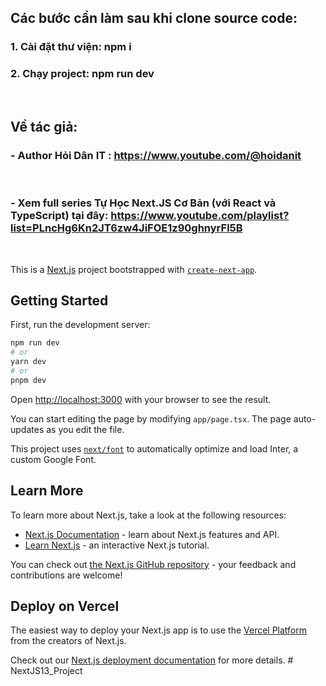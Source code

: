## Các bước cần làm sau khi clone source code:
### 1. Cài đặt thư viện: npm i
### 2. Chạy project: npm run dev   


&nbsp;
## Về tác giả: 
### - Author Hỏi Dân IT :  https://www.youtube.com/@hoidanit
&nbsp;
### - Xem full series  Tự Học Next.JS Cơ Bản (với React và TypeScript) tại đây: https://www.youtube.com/playlist?list=PLncHg6Kn2JT6zw4JiFOE1z90ghnyrFl5B
&nbsp;
&nbsp;
&nbsp;

This is a [Next.js](https://nextjs.org/) project bootstrapped with [`create-next-app`](https://github.com/vercel/next.js/tree/canary/packages/create-next-app).

## Getting Started

First, run the development server:

```bash
npm run dev
# or
yarn dev
# or
pnpm dev
```

Open [http://localhost:3000](http://localhost:3000) with your browser to see the result.

You can start editing the page by modifying `app/page.tsx`. The page auto-updates as you edit the file.

This project uses [`next/font`](https://nextjs.org/docs/basic-features/font-optimization) to automatically optimize and load Inter, a custom Google Font.

## Learn More

To learn more about Next.js, take a look at the following resources:

- [Next.js Documentation](https://nextjs.org/docs) - learn about Next.js features and API.
- [Learn Next.js](https://nextjs.org/learn) - an interactive Next.js tutorial.

You can check out [the Next.js GitHub repository](https://github.com/vercel/next.js/) - your feedback and contributions are welcome!

## Deploy on Vercel

The easiest way to deploy your Next.js app is to use the [Vercel Platform](https://vercel.com/new?utm_medium=default-template&filter=next.js&utm_source=create-next-app&utm_campaign=create-next-app-readme) from the creators of Next.js.

Check out our [Next.js deployment documentation](https://nextjs.org/docs/deployment) for more details.
#   N e x t J S 1 3 _ P r o j e c t  
 